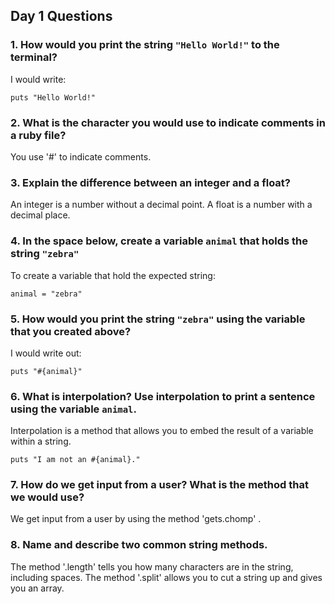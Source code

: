 ## Day 1 Questions

### 1. How would you print the string `"Hello World!"` to the terminal?

I would write:
```
puts "Hello World!"
```

### 2. What is the character you would use to indicate comments in a ruby file?

 You use '#' to indicate comments.

### 3. Explain the difference between an integer and a float?

An integer is a number without a decimal point. A float is a number with a decimal place.

### 4. In the space below, create a variable `animal` that holds the string `"zebra"`

To create a variable that hold the expected string:
```
animal = "zebra"
```

### 5. How would you print the string `"zebra"` using the variable that you created above?

I would write out:
```
puts "#{animal}"
```

### 6. What is interpolation? Use interpolation to print a sentence using the variable `animal`.

Interpolation is a method that allows you to embed the result of a variable within a string.
```
puts "I am not an #{animal}."
```

### 7. How do we get input from a user? What is the method that we would use?

We get input from a user by using the method 'gets.chomp' .

### 8. Name and describe two common string methods.

The method '.length' tells you how many characters are in the string, including spaces.
The method '.split' allows you to cut a string up and gives you an array.
